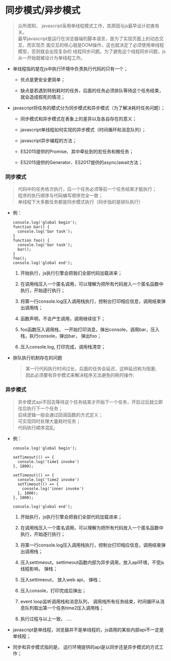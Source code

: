 # 同步模式/异步模式


> 众所周知， javascript采用单线程模式工作，其原因与js最早设计初衷有关。<br/>
最早javascript是运行在浏览器端的脚本语言，是为了实现页面上的动态交互，而实现页
面交互的核心就是DOM操作，这也就决定了必须使用单线程模型，否则就会出现复杂的
线程同步问题。为了避免这个线程同步问题，js从一开始就被设计为单线程工作。

* 单线程指的是在js中执行环境中负责执行代码的只有一个；

    * 优点是更安全更简单；

    * 缺点是若遇到特别耗时的任务，后面的任务必须排队等待这个任务结束，就会造成假死的情况；

* javascript将任务的模式分为同步模式和异步模式（为了解决耗时任务问题）；

    * 同步模式和异步模式在表象上的差异以及各自存在的意义；

    * javascript单线程如何实现的异步模式（时间循环和消息队列）；

    * javascript异步编程的方法；

    * ES2015提供的Promise、其中牵扯到的宏任务和微任务；

    * ES2015提供的Generator、ES2017提供的async/await方法；

###  同步模式
> 代码中的任务依次执行，后一个任务必须等前一个任务结束才能执行；<br/>
程序的执行顺序与代码编写顺序完全一致；<br/>
单线程下大多数任务都是同步模式执行（同步指的是排队执行）

* 例： 

  ```
  console.log('global begin');
  function bar() {
    console.log('bar task');
  }
  function foo() {
    console.log('bar task');
    bar();
  }
  foo();
  console.log('global end');
  ```

  1. 开始执行，js执行引擎会把我们全部代码加载进来；

  2. 在调用栈压入一个匿名调用，可以理解为把所有代码放入一个匿名函数中执行，开始逐行执行；

  3. 将第一行console.log压入调用栈执行，控制台打印相应信息，调用结束弹出调用栈；

  4. 函数声明，不会产生调用，调用继续往下；

  5. foo函数压入调用栈， 一开始打印消息，弹出console，调用bar，压入栈，执行console，弹出bar， 弹出foo；

  6. 压入console.log, 打印完成，调用栈清空；

* 排队执行机制存在的问题
  
  > 某一行代码执行时间过长，后面的任务会延迟，这种延迟称为阻塞;<br/>
  因此必须要有异步模式来解决程序无法避免的耗时操作;



### 异步模式
> 异步模式api不回去等待这个任务结束才开始下一个任务，开启过后就立即往后执行下一个任务；<br/>
后续逻辑一般会通过回调函数的方式定义；<br/>
可实现同时处理大量耗时任务；<br/>
代码执行顺序混乱;

* 例： 

    ```
    console.log('global begin');

    setTimeout(() => {
      console.log('time1 invoke')
    }, 1800);

    setTimeout(() => {
      console.log('time2 invoke')
      setTimeout(() => {
        console.log('inner invoke')
      }, 1000);
    }, 1000);

    console.log('global end');

    ```
  1. 开始执行，js执行引擎会把我们全部代码加载进来；

  2. 在调用栈压入一个匿名调用，可以理解为把所有代码放入一个匿名函数中执行，开始逐行执行； 

  3. 将第一行console.log压入调用栈执行，控制台打印相应信息，调用结束弹出调用栈；

  4. 压入settimeout，settimeout函数内部为异步调用，放入api环境，不受js线程影响， 弹栈；

  5. 压入settimeout， 放入web api， 弹栈；

  6. 压入console，打印完成后弹出；

  7. event loop监听调用栈和消息队列， 调用栈所有任务结束，时间循环从消息队列取出第一个任务time2压入调用栈；

  8. 执行过程与以上一致， ....


* javascript是单线程，浏览器并不是单线程的，js调用的某些内部api不一定是单线程；

* 同步和异步模式指的是， 运行环境提供的api是以同步还是异步模式的方式工作；
